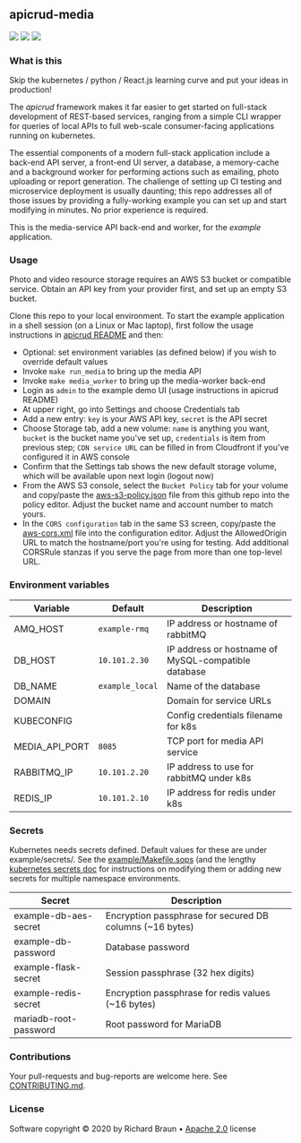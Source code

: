 ## apicrud-media
[![](https://images.microbadger.com/badges/image/instantlinux/apicrud-media.svg)](https://microbadger.com/images/instantlinux/apicrud-media "Image badge") [![](https://gitlab.com/instantlinux/apicrud-media/badges/master/pipeline.svg)](https://gitlab.com/instantlinux/apicrud-media/pipelines "pipelines") [![](https://gitlab.com/instantlinux/apicrud-media/badges/master/coverage.svg)](https://gitlab.com/instantlinux/apicrud-media/-/jobs/artifacts/master/file/apicrud-media/htmlcov/index.html?job=analysis "coverage")

### What is this

Skip the kubernetes / python / React.js learning curve and put your ideas in production!

The _apicrud_ framework makes it far easier to get started on full-stack development of REST-based services, ranging from a simple CLI wrapper for queries of local APIs to full web-scale consumer-facing applications running on kubernetes.

The essential components of a modern full-stack application include a back-end API server, a front-end UI server, a database, a memory-cache and a background worker for performing actions such as emailing, photo uploading or report generation. The challenge of setting up CI testing and microservice deployment is usually daunting; this repo addresses all of those issues by providing a fully-working example you can set up and start modifying in minutes. No prior experience is required.

This is the media-service API back-end and worker, for the _example_ application.

### Usage

Photo and video resource storage requires an AWS S3 bucket or compatible service. Obtain an API key from your provider first, and set up an empty S3 bucket.

Clone this repo to your local environment. To start the example application in a shell session (on a Linux or Mac laptop), first follow the usage instructions in [apicrud README](https://github.com/instantlinux/apicrud/blob/master/README.md) and then:

* Optional: set environment variables (as defined below) if you wish to override default values
* Invoke `make run_media` to bring up the media API
* Invoke `make media_worker` to bring up the media-worker back-end
* Login as `admin` to the example demo UI (usage instructions in apicrud README)
* At upper right, go into Settings and choose Credentials tab
* Add a new entry: `key` is your AWS API key, `secret` is the API secret
* Choose Storage tab, add a new volume: `name` is anything you want, `bucket` is the bucket name you've set up, `credentials` is item from previous step; `CDN service URL` can be filled in from Cloudfront if you've configured it in AWS console
* Confirm that the Settings tab shows the new default storage volume, which will be available upon next login (logout now)
* From the AWS S3 console, select the `Bucket Policy` tab for your volume and copy/paste the [aws-s3-policy.json](aws-s3-policy.json) file from this github repo into the policy editor. Adjust the bucket name and account number to match yours.
* In the `CORS configuration` tab in the same S3 screen, copy/paste the [aws-cors.xml](aws-cors.xml) file into the configuration editor. Adjust the AllowedOrigin URL to match the hostname/port you're using for testing. Add additional CORSRule stanzas if you serve the page from more than one top-level URL.

### Environment variables

Variable | Default | Description
-------- | ------- | -----------
AMQ_HOST | `example-rmq` | IP address or hostname of rabbitMQ
DB_HOST | `10.101.2.30` | IP address or hostname of MySQL-compatible database
DB_NAME | `example_local` | Name of the database
DOMAIN | | Domain for service URLs
KUBECONFIG | | Config credentials filename for k8s
MEDIA_API_PORT | `8085` | TCP port for media API service
RABBITMQ_IP | `10.101.2.20` | IP address to use for rabbitMQ under k8s
REDIS_IP | `10.101.2.10` | IP address for redis under k8s

### Secrets

Kubernetes needs secrets defined. Default values for these are under example/secrets/. See the [example/Makefile.sops](https://github.com/instantlinux/apicrud/blob/master/example/Makefile.sops) (and the lengthy [kubernetes secrets doc](https://kubernetes.io/docs/concepts/configuration/secret/) for instructions on modifying them or adding new secrets for multiple namespace environments.

Secret | Description
------ | -----------
example-db-aes-secret | Encryption passphrase for secured DB columns (~16 bytes)
example-db-password | Database password
example-flask-secret | Session passphrase (32 hex digits)
example-redis-secret | Encryption passphrase for redis values (~16 bytes)
mariadb-root-password | Root password for MariaDB

### Contributions

Your pull-requests and bug-reports are welcome here. See [CONTRIBUTING.md](CONTRIBUTING.md).

### License

Software copyright &copy; 2020 by Richard Braun &bull; <a href="https://www.apache.org/licenses/LICENSE-2.0">Apache 2.0</a> license <p />
